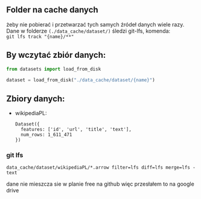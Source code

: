 ## Folder na cache danych
żeby nie pobierać i przetwarzać tych samych źródeł danych wiele razy. 
Dane w folderze `(./data_cache/dataset/)` śledzi git-lfs, komenda: <br>
`git lfs track "{name}/**"`

## By wczytać zbiór danych:
```py
from datasets import load_from_disk

dataset = load_from_disk("./data_cache/dataset/{name}")
```

## Zbiory danych:
- wikipediaPL: 
    ```
    Dataset({
      features: ['id', 'url', 'title', 'text'],
      num_rows: 1_611_471
    })
    ```

### git lfs

`data_cache/dataset/wikipediaPL/*.arrow filter=lfs diff=lfs merge=lfs -text`

dane nie mieszcza sie w planie free na github więc przesłałem to na google drive
